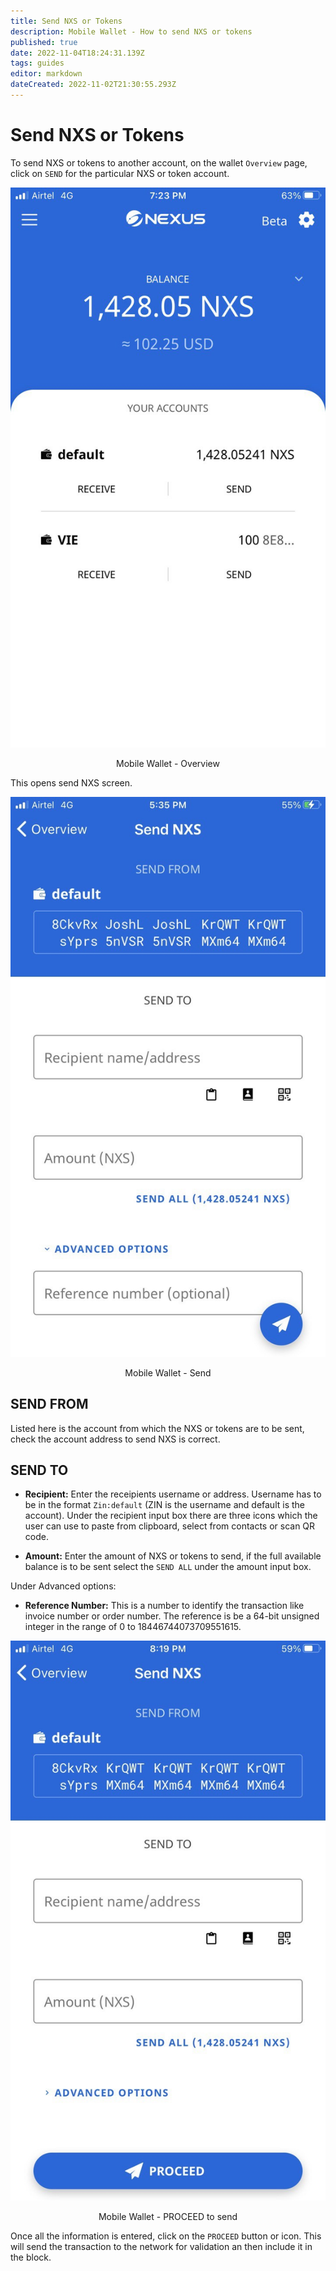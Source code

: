 ```yaml
---
title: Send NXS or Tokens
description: Mobile Wallet - How to send NXS or tokens 
published: true
date: 2022-11-04T18:24:31.139Z
tags: guides
editor: markdown
dateCreated: 2022-11-02T21:30:55.293Z
---
```


# Send NXS or Tokens
To send NXS or tokens to another account, on the wallet `Overview` page, click on `SEND` for the particular NXS or token account.

![mobile-wallet-overview.jpeg](/mobile-wallet-overview.jpeg)<p align=center>Mobile Wallet - Overview</p>

This opens send NXS screen.

![mobile-wallet-send.jpg](/mobile-wallet-send.jpg)<p align=center>Mobile Wallet - Send</p>

## SEND FROM
Listed here is the account from which the NXS or tokens are to be sent, check the account address to send NXS is correct.
&nbsp;

## SEND TO

- **Recipient:** Enter the receipients username or address. Username has to be in the format `Zin:default` (ZIN is the username and default is the account). Under the recipient input box there are three icons which the user can use to paste from clipboard, select from contacts or scan QR code.

- **Amount:** Enter the amount of NXS or tokens to send, if the full available balance is to be sent  select the `SEND ALL` under the amount input box.

Under Advanced options:
- **Reference Number:** This is a number to identify the transaction like invoice number or order number. The reference is be a 64-bit unsigned integer in the range of 0 to 18446744073709551615.

![mobile-wallet-send-1.jpg](/mobile-wallet-send-1.jpg)<p  align = center>Mobile Wallet - PROCEED to send</p>

Once all the information is entered, click on the `PROCEED` button or icon. This will send the transaction to the network for validation an then include it in the block.